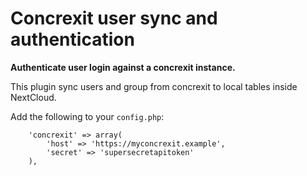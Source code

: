 Concrexit user sync and authentication
============================
**Authenticate user login against a concrexit instance.**

This plugin sync users and group from concrexit to local tables inside NextCloud.

Add the following to your `config.php`:
```
    'concrexit' => array(
        'host' => 'https://myconcrexit.example',
        'secret' => 'supersecretapitoken'
    ),
```